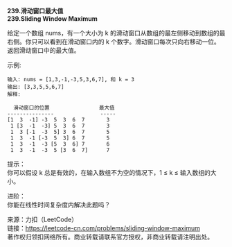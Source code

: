 **239.滑动窗口最大值**  
**239.Sliding Window Maximum**  

给定一个数组 nums，有一个大小为 k 的滑动窗口从数组的最左侧移动到数组的最右侧。你只可以看到在滑动窗口内的 k 个数字。滑动窗口每次只向右移动一位。  
返回滑动窗口中的最大值。  

示例:
```
输入: nums = [1,3,-1,-3,5,3,6,7], 和 k = 3
输出: [3,3,5,5,6,7] 
解释: 

  滑动窗口的位置                最大值
---------------               -----
[1  3  -1] -3  5  3  6  7       3
 1 [3  -1  -3] 5  3  6  7       3
 1  3 [-1  -3  5] 3  6  7       5
 1  3  -1 [-3  5  3] 6  7       5
 1  3  -1  -3 [5  3  6] 7       6
 1  3  -1  -3  5 [3  6  7]      7
```

提示：  
你可以假设 k 总是有效的，在输入数组不为空的情况下，1 ≤ k ≤ 输入数组的大小。  

进阶：  
你能在线性时间复杂度内解决此题吗？  

来源：力扣（LeetCode）  
链接：https://leetcode-cn.com/problems/sliding-window-maximum  
著作权归领扣网络所有。商业转载请联系官方授权，非商业转载请注明出处。
